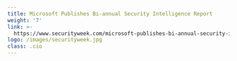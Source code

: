 ```yaml
---
title: Microsoft Publishes Bi-annual Security Intelligence Report
weight: '7'
link: >-
  https://www.securityweek.com/microsoft-publishes-bi-annual-security-intelligence-report-sir
logo: /images/securityweek.jpg
class: .cio
---
```



